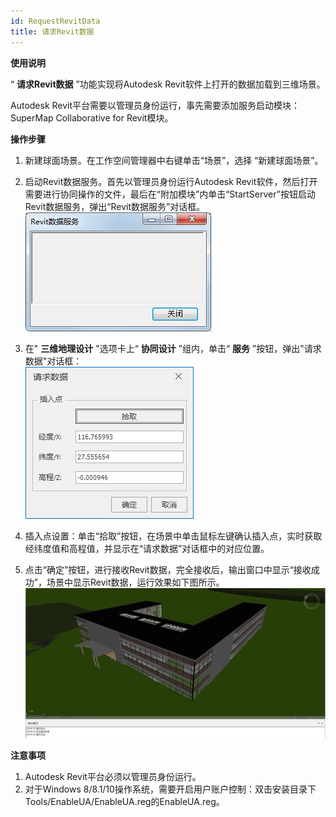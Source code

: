 ```yaml
---
id: RequestRevitData
title: 请求Revit数据
---
```

**使用说明**

“ **请求Revit数据** ”功能实现将Autodesk Revit软件上打开的数据加载到三维场景。

Autodesk Revit平台需要以管理员身份运行，事先需要添加服务启动模块：SuperMap Collaborative for Revit模块。

**操作步骤**

1. 新建球面场景。在工作空间管理器中右键单击“场景”，选择 “新建球面场景”。 
2. 启动Revit数据服务。首先以管理员身份运行Autodesk Revit软件，然后打开需要进行协同操作的文件，最后在“附加模块”内单击“StartServer”按钮启动Revit数据服务，弹出“Revit数据服务”对话框。  
![图：“Revit数据服务”对话框](img/StartServerDia.png)    
 
3. 在" **三维地理设计** "选项卡上“ **协同设计** ”组内，单击“ **服务** ”按钮，弹出"请求数据"对话框：  
![图：“请求数据”对话框](img/RequestRevitDataDialog.png)  
 
4. 插入点设置：单击“拾取”按钮，在场景中单击鼠标左键确认插入点，实时获取经纬度值和高程值，并显示在“请求数据”对话框中的对应位置。
5. 点击“确定”按钮，进行接收Revit数据，完全接收后，输出窗口中显示“接收成功”，场景中显示Revit数据，运行效果如下图所示。  
![图：连接、加载Revit数据效果](img/RequestRevitDataResult.png)  

**注意事项**

1. Autodesk Revit平台必须以管理员身份运行。
2. 对于Windows 8/8.1/10操作系统，需要开启用户账户控制：双击安装目录下Tools/EnableUA/EnableUA.reg的EnableUA.reg。

 

